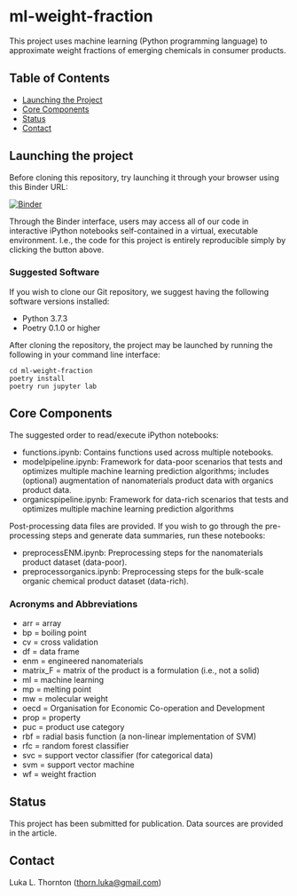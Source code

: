 # ml-weight-fraction
This project uses machine learning (Python programming language) to approximate weight fractions of emerging chemicals in consumer products.

## Table of Contents
* [Launching the Project](#intro)
* [Core Components](#core-components)
* [Status](#status)
* [Contact](#contact)

## Launching the project
Before cloning this repository, try launching it through your browser using this Binder URL:

[![Binder](https://mybinder.org/badge_logo.svg)](https://mybinder.org/v2/gh/LukaThorn/ml-weight-fraction/master)

Through the Binder interface, users may access all of our code in interactive iPython notebooks self-contained in a virtual, executable environment. I.e., the code for this project is entirely reproducible simply by clicking the button above.
### Suggested Software
If you wish to clone our Git repository, we suggest having the following software versions installed:
* Python 3.7.3
* Poetry 0.1.0 or higher

After cloning the repository, the project may be launched by running the following in your command line interface:
```
cd ml-weight-fraction
poetry install
poetry run jupyter lab
```
## Core Components
The suggested order to read/execute iPython notebooks:
* functions.ipynb: Contains functions used across multiple notebooks.
* modelpipeline.ipynb: Framework for data-poor scenarios that tests and optimizes multiple machine learning prediction algorithms; includes (optional) augmentation of nanomaterials product data with organics product data.
* organicspipeline.ipynb: Framework for data-rich scenarios that tests and optimizes multiple machine learning prediction algorithms

Post-processing data files are provided. If you wish to go through the pre-processing steps and generate data summaries, run these notebooks:
* preprocessENM.ipynb: Preprocessing steps for the nanomaterials product dataset (data-poor).
* preprocessorganics.ipynb: Preprocessing steps for the bulk-scale organic chemical product dataset (data-rich).
### Acronyms and Abbreviations
* arr = array
* bp = boiling point
* cv = cross validation
* df = data frame
* enm = engineered nanomaterials
* matrix_F = matrix of the product is a formulation (i.e., not a solid)
* ml = machine learning
* mp = melting point
* mw = molecular weight
* oecd = Organisation for Economic Co-operation and Development
* prop = property
* puc = product use category
* rbf = radial basis function (a non-linear implementation of SVM)
* rfc = random forest classifier
* svc = support vector classifier (for categorical data)
* svm = support vector machine
* wf = weight fraction
## Status
This project has been submitted for publication. Data sources are provided in the article.
## Contact
Luka L. Thornton (thorn.luka@gmail.com)
